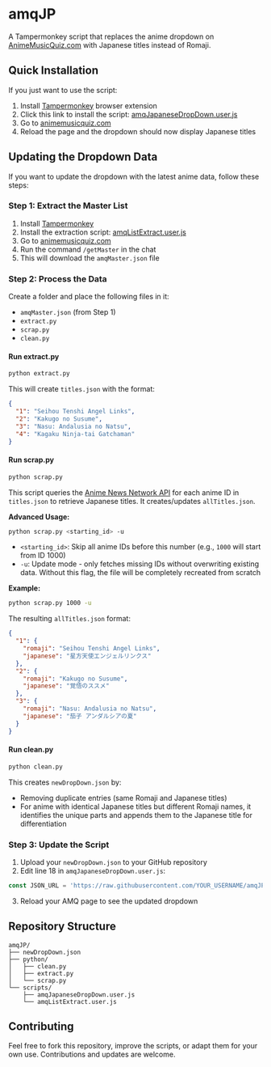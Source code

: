 # amqJP

A Tampermonkey script that replaces the anime dropdown on [AnimeMusicQuiz.com](https://animemusicquiz.com) with Japanese titles instead of Romaji.

## Quick Installation

If you just want to use the script:

1. Install [Tampermonkey](https://www.tampermonkey.net/) browser extension
2. Click this link to install the script: [amqJapaneseDropDown.user.js](https://github.com/Mxyuki/amqJP/raw/refs/heads/main/scripts/amqJapaneseDropDown.user.js)
3. Go to [animemusicquiz.com](https://animemusicquiz.com)
4. Reload the page and the dropdown should now display Japanese titles

## Updating the Dropdown Data

If you want to update the dropdown with the latest anime data, follow these steps:

### Step 1: Extract the Master List

1. Install [Tampermonkey](https://www.tampermonkey.net/)
2. Install the extraction script: [amqListExtract.user.js](https://github.com/Mxyuki/amqJP/raw/refs/heads/main/scripts/amqListExtract.user.js)
3. Go to [animemusicquiz.com](https://animemusicquiz.com)
4. Run the command `/getMaster` in the chat
5. This will download the `amqMaster.json` file

### Step 2: Process the Data

Create a folder and place the following files in it:
- `amqMaster.json` (from Step 1)
- `extract.py`
- `scrap.py`
- `clean.py`

#### Run extract.py

```bash
python extract.py
```

This will create `titles.json` with the format:

```json
{
  "1": "Seihou Tenshi Angel Links",
  "2": "Kakugo no Susume",
  "3": "Nasu: Andalusia no Natsu",
  "4": "Kagaku Ninja-tai Gatchaman"
}
```

#### Run scrap.py

```bash
python scrap.py
```

This script queries the [Anime News Network API](https://www.animenewsnetwork.com/) for each anime ID in `titles.json` to retrieve Japanese titles. It creates/updates `allTitles.json`.

**Advanced Usage:**

```bash
python scrap.py <starting_id> -u
```

- `<starting_id>`: Skip all anime IDs before this number (e.g., `1000` will start from ID 1000)
- `-u`: Update mode - only fetches missing IDs without overwriting existing data. Without this flag, the file will be completely recreated from scratch

**Example:**
```bash
python scrap.py 1000 -u
```

The resulting `allTitles.json` format:

```json
{
  "1": {
    "romaji": "Seihou Tenshi Angel Links",
    "japanese": "星方天使エンジェルリンクス"
  },
  "2": {
    "romaji": "Kakugo no Susume",
    "japanese": "覚悟のススメ"
  },
  "3": {
    "romaji": "Nasu: Andalusia no Natsu",
    "japanese": "茄子 アンダルシアの夏"
  }
}
```

#### Run clean.py

```bash
python clean.py
```

This creates `newDropDown.json` by:
- Removing duplicate entries (same Romaji and Japanese titles)
- For anime with identical Japanese titles but different Romaji names, it identifies the unique parts and appends them to the Japanese title for differentiation

### Step 3: Update the Script

1. Upload your `newDropDown.json` to your GitHub repository
2. Edit line 18 in `amqJapaneseDropDown.user.js`:

```javascript
const JSON_URL = 'https://raw.githubusercontent.com/YOUR_USERNAME/amqJP/main/newDropDown.json';
```

3. Reload your AMQ page to see the updated dropdown

## Repository Structure

```
amqJP/
├── newDropDown.json
├── python/
│   ├── clean.py
│   ├── extract.py
│   └── scrap.py
└── scripts/
    ├── amqJapaneseDropDown.user.js
    └── amqListExtract.user.js
```

## Contributing

Feel free to fork this repository, improve the scripts, or adapt them for your own use. Contributions and updates are welcome.
